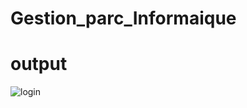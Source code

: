 # Gestion_parc_Informaique
# output
![login](https://user-images.githubusercontent.com/100965609/171054733-ac14bd10-7696-4241-8fb0-16ff266b1685.png)
